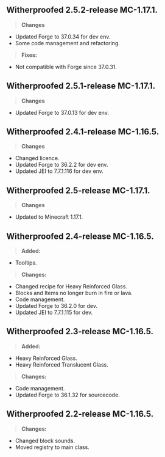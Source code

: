 ## **Witherproofed 2.5.2-release MC-1.17.1.**
>**Changes**
- Updated Forge to 37.0.34 for dev env.
- Some code management and refactoring.
>**Fixes:**
- Not compatible with Forge since 37.0.31.

## **Witherproofed 2.5.1-release MC-1.17.1.**
>**Changes**
- Updated Forge to 37.0.13 for dev env.

## **Witherproofed 2.4.1-release MC-1.16.5.**
>**Changes**
- Changed licence.
- Updated Forge to 36.2.2 for dev env.
- Updated JEI to 7.7.1.116 for dev env.

## **Witherproofed 2.5-release MC-1.17.1.**
>**Changes**
- Updated to Minecraft 1.17.1.

## **Witherproofed 2.4-release MC-1.16.5.**
>**Added:**
- Tooltips.
>**Changes:**
- Changed recipe for Heavy Reinforced Glass.
- Blocks and Items no longer burn in fire or lava.
- Code management.
- Updated Forge to 36.2.0 for dev.
- Updated JEI to 7.7.1.115 for dev.

## **Witherproofed 2.3-release MC-1.16.5.**
>**Added:**
- Heavy Reinforced Glass.
- Heavy Reinforced Translucent Glass.
>**Changes:**
- Code management.
- Updated Forge to 36.1.32 for sourcecode.


## **Witherproofed 2.2-release MC-1.16.5.**
>**Changes:**
- Changed block sounds.
- Moved registry to main class.
